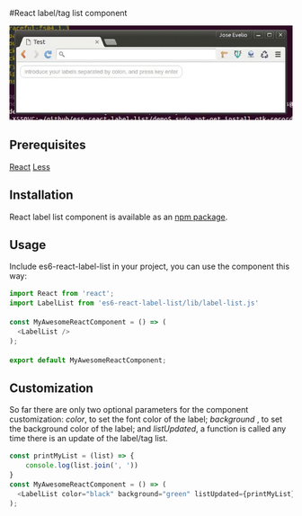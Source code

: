 #React label/tag list component


![Screencast](./images/demo.gif)


## Prerequisites

[React](http://facebook.github.io/react/)
[Less](http://lesscss.org/)

## Installation

React label list component is available as an [npm package](https://www.npmjs.com/package/es6-react-label-list).

## Usage

Include es6-react-label-list in your project, you can use the component this way:

```js
import React from 'react';
import LabelList from 'es6-react-label-list/lib/label-list.js'

const MyAwesomeReactComponent = () => (
  <LabelList />
);

export default MyAwesomeReactComponent;
```

## Customization

So far there are only two optional parameters for the component customization: *color*, to set the font color of the label; *background* , to set the background color of the label; and *listUpdated*, a function is called any time there is an update of the label/tag list.

```js
const printMyList = (list) => {
    console.log(list.join(', '))
}
const MyAwesomeReactComponent = () => (
  <LabelList color="black" background="green" listUpdated={printMyList}/>
);
```



